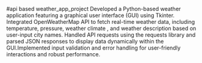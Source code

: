 #api based weather_app_project
Developed a Python-based weather application featuring a graphical user interface (GUI) using Tkinter.
Integrated OpenWeatherMap API to fetch real-time weather data, including temperature, pressure, weather
climate , and weather description based on user-input city names.
Handled API requests using the requests library and parsed JSON responses to display data dynamically
within the GUI.Implemented input validation and error handling for user-friendly interactions and robust performance.

